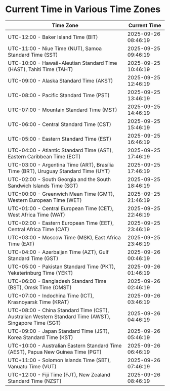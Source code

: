 # Current Time in Various Time Zones

| Time Zone | Current Time |
|-----------|--------------|
| UTC-12:00 - Baker Island Time (BIT) | 2025-09-26 08:46:19 |
| UTC-11:00 - Niue Time (NUT), Samoa Standard Time (SST) | 2025-09-25 09:46:19 |
| UTC-10:00 - Hawaii-Aleutian Standard Time (HAST), Tahiti Time (TAHT) | 2025-09-25 10:46:19 |
| UTC-09:00 - Alaska Standard Time (AKST) | 2025-09-25 12:46:19 |
| UTC-08:00 - Pacific Standard Time (PST) | 2025-09-25 13:46:19 |
| UTC-07:00 - Mountain Standard Time (MST) | 2025-09-25 14:46:19 |
| UTC-06:00 - Central Standard Time (CST) | 2025-09-25 15:46:19 |
| UTC-05:00 - Eastern Standard Time (EST) | 2025-09-25 16:46:19 |
| UTC-04:00 - Atlantic Standard Time (AST), Eastern Caribbean Time (ECT) | 2025-09-25 17:46:19 |
| UTC-03:00 - Argentina Time (ART), Brasília Time (BRT), Uruguay Standard Time (UYT) | 2025-09-25 17:46:19 |
| UTC-02:00 - South Georgia and the South Sandwich Islands Time (SGT) | 2025-09-25 18:46:19 |
| UTC±00:00 - Greenwich Mean Time (GMT), Western European Time (WET) | 2025-09-25 21:46:19 |
| UTC+01:00 - Central European Time (CET), West Africa Time (WAT) | 2025-09-25 22:46:19 |
| UTC+02:00 - Eastern European Time (EET), Central Africa Time (CAT) | 2025-09-25 23:46:19 |
| UTC+03:00 - Moscow Time (MSK), East Africa Time (EAT) | 2025-09-25 23:46:19 |
| UTC+04:00 - Azerbaijan Time (AZT), Gulf Standard Time (GST) | 2025-09-26 00:46:19 |
| UTC+05:00 - Pakistan Standard Time (PKT), Yekaterinburg Time (YEKT) | 2025-09-26 01:46:19 |
| UTC+06:00 - Bangladesh Standard Time (BST), Omsk Time (OMST) | 2025-09-26 02:46:19 |
| UTC+07:00 - Indochina Time (ICT), Krasnoyarsk Time (KRAT) | 2025-09-26 03:46:19 |
| UTC+08:00 - China Standard Time (CST), Australian Western Standard Time (AWST), Singapore Time (SGT) | 2025-09-26 04:46:19 |
| UTC+09:00 - Japan Standard Time (JST), Korea Standard Time (KST) | 2025-09-26 05:46:19 |
| UTC+10:00 - Australian Eastern Standard Time (AEST), Papua New Guinea Time (PGT) | 2025-09-26 06:46:19 |
| UTC+11:00 - Solomon Islands Time (SBT), Vanuatu Time (VUT) | 2025-09-26 07:46:19 |
| UTC+12:00 - Fiji Time (FJT), New Zealand Standard Time (NZST) | 2025-09-26 08:46:19 |
